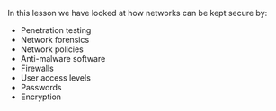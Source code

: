 In this lesson we have looked at how networks can be kept secure by:

- Penetration testing
- Network forensics
- Network policies
- Anti-malware software
- Firewalls
- User access levels
- Passwords
- Encryption